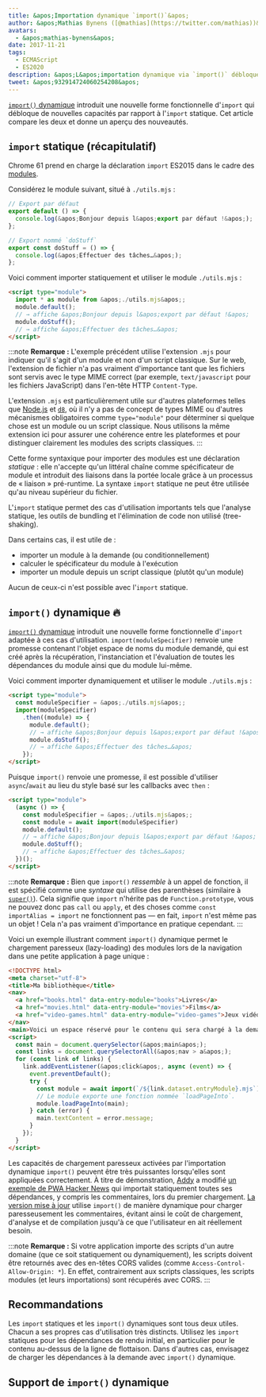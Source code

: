 ```yaml
---
title: &apos;Importation dynamique `import()`&apos;
author: &apos;Mathias Bynens ([@mathias](https://twitter.com/mathias))&apos;
avatars:
  - &apos;mathias-bynens&apos;
date: 2017-11-21
tags:
  - ECMAScript
  - ES2020
description: &apos;L&apos;importation dynamique via `import()` débloque de nouvelles capacités par rapport à l&apos;importation statique. Cet article compare les deux et donne un aperçu des nouveautés.&apos;
tweet: &apos;932914724060254208&apos;
---
```

[`import()` dynamique](https://github.com/tc39/proposal-dynamic-import) introduit une nouvelle forme fonctionnelle d&apos;`import` qui débloque de nouvelles capacités par rapport à l&apos;`import` statique. Cet article compare les deux et donne un aperçu des nouveautés.

<!--truncate-->
## `import` statique (récapitulatif)

Chrome 61 prend en charge la déclaration `import` ES2015 dans le cadre des [modules](/features/modules).

Considérez le module suivant, situé à `./utils.mjs` :

```js
// Export par défaut
export default () => {
  console.log(&apos;Bonjour depuis l&apos;export par défaut !&apos;);
};

// Export nommé `doStuff`
export const doStuff = () => {
  console.log(&apos;Effectuer des tâches…&apos;);
};
```

Voici comment importer statiquement et utiliser le module `./utils.mjs` :

```html
<script type="module">
  import * as module from &apos;./utils.mjs&apos;;
  module.default();
  // → affiche &apos;Bonjour depuis l&apos;export par défaut !&apos;
  module.doStuff();
  // → affiche &apos;Effectuer des tâches…&apos;
</script>
```

:::note
**Remarque :** L&apos;exemple précédent utilise l&apos;extension `.mjs` pour indiquer qu&apos;il s&apos;agit d&apos;un module et non d&apos;un script classique. Sur le web, l&apos;extension de fichier n&apos;a pas vraiment d&apos;importance tant que les fichiers sont servis avec le type MIME correct (par exemple, `text/javascript` pour les fichiers JavaScript) dans l&apos;en-tête HTTP `Content-Type`.

L&apos;extension `.mjs` est particulièrement utile sur d&apos;autres plateformes telles que [Node.js](https://nodejs.org/api/esm.html#esm_enabling) et [`d8`](/docs/d8), où il n&apos;y a pas de concept de types MIME ou d&apos;autres mécanismes obligatoires comme `type="module"` pour déterminer si quelque chose est un module ou un script classique. Nous utilisons la même extension ici pour assurer une cohérence entre les plateformes et pour distinguer clairement les modules des scripts classiques.
:::

Cette forme syntaxique pour importer des modules est une déclaration *statique* : elle n&apos;accepte qu&apos;un littéral chaîne comme spécificateur de module et introduit des liaisons dans la portée locale grâce à un processus de « liaison » pré-runtime. La syntaxe `import` statique ne peut être utilisée qu&apos;au niveau supérieur du fichier.

L&apos;`import` statique permet des cas d&apos;utilisation importants tels que l&apos;analyse statique, les outils de bundling et l&apos;élimination de code non utilisé (tree-shaking).

Dans certains cas, il est utile de :

- importer un module à la demande (ou conditionnellement)
- calculer le spécificateur du module à l&apos;exécution
- importer un module depuis un script classique (plutôt qu&apos;un module)

Aucun de ceux-ci n&apos;est possible avec l&apos;`import` statique.

## `import()` dynamique 🔥

[`import()` dynamique](https://github.com/tc39/proposal-dynamic-import) introduit une nouvelle forme fonctionnelle d&apos;`import` adaptée à ces cas d&apos;utilisation. `import(moduleSpecifier)` renvoie une promesse contenant l&apos;objet espace de noms du module demandé, qui est créé après la récupération, l&apos;instanciation et l&apos;évaluation de toutes les dépendances du module ainsi que du module lui-même.

Voici comment importer dynamiquement et utiliser le module `./utils.mjs` :

```html
<script type="module">
  const moduleSpecifier = &apos;./utils.mjs&apos;;
  import(moduleSpecifier)
    .then((module) => {
      module.default();
      // → affiche &apos;Bonjour depuis l&apos;export par défaut !&apos;
      module.doStuff();
      // → affiche &apos;Effectuer des tâches…&apos;
    });
</script>
```

Puisque `import()` renvoie une promesse, il est possible d&apos;utiliser `async`/`await` au lieu du style basé sur les callbacks avec `then` :

```html
<script type="module">
  (async () => {
    const moduleSpecifier = &apos;./utils.mjs&apos;;
    const module = await import(moduleSpecifier)
    module.default();
    // → affiche &apos;Bonjour depuis l&apos;export par défaut !&apos;
    module.doStuff();
    // → affiche &apos;Effectuer des tâches…&apos;
  })();
</script>
```

:::note
**Remarque :** Bien que `import()` *ressemble* à un appel de fonction, il est spécifié comme une *syntaxe* qui utilise des parenthèses (similaire à [`super()`](https://developer.mozilla.org/en-US/docs/Web/JavaScript/Reference/Operators/super)). Cela signifie que `import` n&apos;hérite pas de `Function.prototype`, vous ne pouvez donc pas `call` ou `apply`, et des choses comme `const importAlias = import` ne fonctionnent pas — en fait, `import` n&apos;est même pas un objet ! Cela n&apos;a pas vraiment d&apos;importance en pratique cependant.
:::

Voici un exemple illustrant comment `import()` dynamique permet le chargement paresseux (lazy-loading) des modules lors de la navigation dans une petite application à page unique :

```html
<!DOCTYPE html>
<meta charset="utf-8">
<title>Ma bibliothèque</title>
<nav>
  <a href="books.html" data-entry-module="books">Livres</a>
  <a href="movies.html" data-entry-module="movies">Films</a>
  <a href="video-games.html" data-entry-module="video-games">Jeux vidéo</a>
</nav>
<main>Voici un espace réservé pour le contenu qui sera chargé à la demande.</main>
<script>
  const main = document.querySelector(&apos;main&apos;);
  const links = document.querySelectorAll(&apos;nav > a&apos;);
  for (const link of links) {
    link.addEventListener(&apos;click&apos;, async (event) => {
      event.preventDefault();
      try {
        const module = await import(`/${link.dataset.entryModule}.mjs`);
        // Le module exporte une fonction nommée `loadPageInto`.
        module.loadPageInto(main);
      } catch (error) {
        main.textContent = error.message;
      }
    });
  }
</script>
```

Les capacités de chargement paresseux activées par l'importation dynamique `import()` peuvent être très puissantes lorsqu'elles sont appliquées correctement. À titre de démonstration, [Addy](https://twitter.com/addyosmani) a modifié [un exemple de PWA Hacker News](https://hnpwa-vanilla.firebaseapp.com/) qui importait statiquement toutes ses dépendances, y compris les commentaires, lors du premier chargement. [La version mise à jour](https://dynamic-import.firebaseapp.com/) utilise `import()` de manière dynamique pour charger paresseusement les commentaires, évitant ainsi le coût de chargement, d'analyse et de compilation jusqu'à ce que l'utilisateur en ait réellement besoin.

:::note
**Remarque :** Si votre application importe des scripts d'un autre domaine (que ce soit statiquement ou dynamiquement), les scripts doivent être retournés avec des en-têtes CORS valides (comme `Access-Control-Allow-Origin: *`). En effet, contrairement aux scripts classiques, les scripts modules (et leurs importations) sont récupérés avec CORS.
:::

## Recommandations

Les `import` statiques et les `import()` dynamiques sont tous deux utiles. Chacun a ses propres cas d'utilisation très distincts. Utilisez les `import` statiques pour les dépendances de rendu initial, en particulier pour le contenu au-dessus de la ligne de flottaison. Dans d'autres cas, envisagez de charger les dépendances à la demande avec `import()` dynamique.

## Support de `import()` dynamique

<feature-support chrome="63"
                 firefox="67"
                 safari="11.1"
                 nodejs="13.2 https://nodejs.medium.com/announcing-core-node-js-support-for-ecmascript-modules-c5d6dc29b663"
                 babel="yes https://babeljs.io/docs/en/babel-plugin-syntax-dynamic-import"></feature-support>
